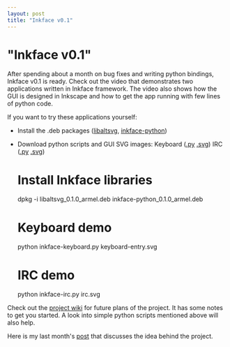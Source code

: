 ```yaml
---
layout: post
title: "Inkface v0.1"
---
```

"Inkface v0.1"
===
After spending about a month on bug fixes and writing python bindings, Inkface v0.1 is ready. Check out the video that demonstrates two applications written in Inkface framework. The video also shows how the GUI is designed in Inkscape and how to get the app running with few lines of python code.  
  
  
  
If you want to try these applications yourself:  

* Install the .deb packages ([libaltsvg][0], [inkface-python][1])
* Download python scripts and GUI SVG images: Keyboard ([.py][2] [.svg][3]) IRC ([.py][4] [.svg][5])  

    # Install Inkface libraries  
    dpkg -i libaltsvg_0.1.0_armel.deb inkface-python_0.1.0_armel.deb  
      
    # Keyboard demo  
    python inkface-keyboard.py keyboard-entry.svg  
      
    # IRC demo  
    python inkface-irc.py irc.svg  
    

  
Check out the [project wiki][6] for future plans of the project. It has some notes to get you started. A look into simple python scripts mentioned above will also help.  
  
Here is my last month's [post][7] that discusses the idea behind the project.

[0]: http://altcanvas.googlecode.com/files/libaltsvg_0.1.0_armel.deb
[1]: http://altcanvas.googlecode.com/files/inkface-python_0.1.0_armel.deb
[2]: http://altcanvas.googlecode.com/svn-history/r635/trunk/inkface/tests/inkface-keyboard.py
[3]: http://altcanvas.googlecode.com/svn-history/r635/trunk/inkface/tests/data/keyboard-entry.svg
[4]: http://altcanvas.googlecode.com/svn-history/r635/trunk/inkface/tests/inkface-irc.py
[5]: http://altcanvas.googlecode.com/svn-history/r635/trunk/inkface/tests/data/irc.svg
[6]: http://code.google.com/p/altcanvas/wiki/InkFace
[7]: http://jyro.blogspot.com/2008/09/inkface-svg-based-gui-design.html
